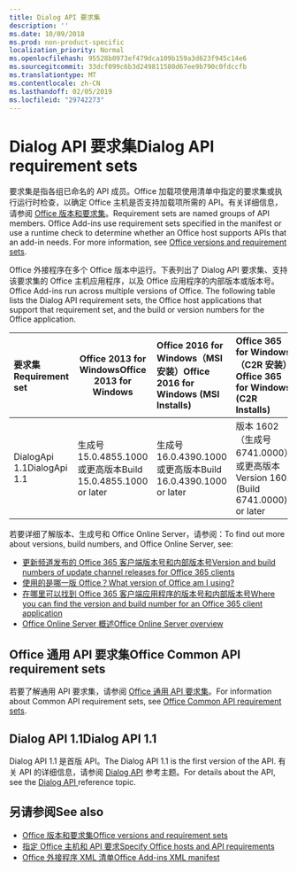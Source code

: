```yaml
---
title: Dialog API 要求集
description: ''
ms.date: 10/09/2018
ms.prod: non-product-specific
localization_priority: Normal
ms.openlocfilehash: 95528b0973ef479dca109b159a3d623f945c14e6
ms.sourcegitcommit: 33dcf099c6b3d249811580d67ee9b790c0fdccfb
ms.translationtype: MT
ms.contentlocale: zh-CN
ms.lasthandoff: 02/05/2019
ms.locfileid: "29742273"
---
```

# <a name="dialog-api-requirement-sets"></a><span data-ttu-id="2950c-102">Dialog API 要求集</span><span class="sxs-lookup"><span data-stu-id="2950c-102">Dialog API requirement sets</span></span>

<span data-ttu-id="2950c-p101">要求集是指各组已命名的 API 成员。Office 加载项使用清单中指定的要求集或执行运行时检查，以确定 Office 主机是否支持加载项所需的 API。有关详细信息，请参阅 [Office 版本和要求集](https://docs.microsoft.com/office/dev/add-ins/develop/office-versions-and-requirement-sets)。</span><span class="sxs-lookup"><span data-stu-id="2950c-p101">Requirement sets are named groups of API members. Office Add-ins use requirement sets specified in the manifest or use a runtime check to determine whether an Office host supports APIs that an add-in needs. For more information, see [Office versions and requirement sets](https://docs.microsoft.com/office/dev/add-ins/develop/office-versions-and-requirement-sets).</span></span>

<span data-ttu-id="2950c-p102">Office 外接程序在多个 Office 版本中运行。下表列出了 Dialog API 要求集、支持该要求集的 Office 主机应用程序，以及 Office 应用程序的内部版本或版本号。</span><span class="sxs-lookup"><span data-stu-id="2950c-p102">Office Add-ins run across multiple versions of Office. The following table lists the Dialog API requirement sets, the Office host applications that support that requirement set, and the build or version numbers for the Office application.</span></span>

|  <span data-ttu-id="2950c-108">要求集</span><span class="sxs-lookup"><span data-stu-id="2950c-108">Requirement set</span></span>  | <span data-ttu-id="2950c-109">Office 2013 for Windows</span><span class="sxs-lookup"><span data-stu-id="2950c-109">Office 2013 for Windows</span></span> | <span data-ttu-id="2950c-110">Office 2016 for Windows（MSI 安装）</span><span class="sxs-lookup"><span data-stu-id="2950c-110">Office 2016 for Windows (MSI Installs)</span></span>   | <span data-ttu-id="2950c-111">Office 365 for Windows（C2R 安装）</span><span class="sxs-lookup"><span data-stu-id="2950c-111">Office 365 for Windows (C2R Installs)</span></span>   |  <span data-ttu-id="2950c-112">Office 365 for iPad</span><span class="sxs-lookup"><span data-stu-id="2950c-112">Office 365 for iPad</span></span>  |  <span data-ttu-id="2950c-113">Office 365 for Mac</span><span class="sxs-lookup"><span data-stu-id="2950c-113">Office 365 for Mac</span></span>  | <span data-ttu-id="2950c-114">Office Online</span><span class="sxs-lookup"><span data-stu-id="2950c-114">Office Online</span></span>  |  <span data-ttu-id="2950c-115">Office Online Server</span><span class="sxs-lookup"><span data-stu-id="2950c-115">Office Online Server</span></span>  |
|:-----|-----|:-----|:-----|:-----|:-----|:-----|:-----|
| <span data-ttu-id="2950c-116">DialogApi 1.1</span><span class="sxs-lookup"><span data-stu-id="2950c-116">DialogApi 1.1</span></span>  | <span data-ttu-id="2950c-117">生成号 15.0.4855.1000 或更高版本</span><span class="sxs-lookup"><span data-stu-id="2950c-117">Build 15.0.4855.1000 or later</span></span> | <span data-ttu-id="2950c-118">生成号 16.0.4390.1000 或更高版本</span><span class="sxs-lookup"><span data-stu-id="2950c-118">Build 16.0.4390.1000 or later</span></span> | <span data-ttu-id="2950c-119">版本 1602（生成号 6741.0000）或更高版本</span><span class="sxs-lookup"><span data-stu-id="2950c-119">Version 1602 (Build 6741.0000) or later</span></span> | <span data-ttu-id="2950c-120">1.22 或更高版本</span><span class="sxs-lookup"><span data-stu-id="2950c-120">1.22 or later</span></span> | <span data-ttu-id="2950c-121">15.20 或更高版本</span><span class="sxs-lookup"><span data-stu-id="2950c-121">15.20 or later</span></span>| <span data-ttu-id="2950c-122">2017 年 1 月</span><span class="sxs-lookup"><span data-stu-id="2950c-122">January 2017</span></span> | <span data-ttu-id="2950c-123">版本 1608（生成号 7601.6800）或更高版本</span><span class="sxs-lookup"><span data-stu-id="2950c-123">Version 1608 (Build 7601.6800) or later</span></span>|

<span data-ttu-id="2950c-124">若要详细了解版本、生成号和 Office Online Server，请参阅：</span><span class="sxs-lookup"><span data-stu-id="2950c-124">To find out more about versions, build numbers, and Office Online Server, see:</span></span>

- [<span data-ttu-id="2950c-125">更新频道发布的 Office 365 客户端版本号和内部版本号</span><span class="sxs-lookup"><span data-stu-id="2950c-125">Version and build numbers of update channel releases for Office 365 clients</span></span>](https://support.office.com/article/version-and-build-numbers-of-update-channel-releases-ae942449-1fca-4484-898b-a933ea23def7)
- [<span data-ttu-id="2950c-126">使用的是哪一版 Office？</span><span class="sxs-lookup"><span data-stu-id="2950c-126">What version of Office am I using?</span></span>](https://support.office.com/article/What-version-of-Office-am-I-using-932788b8-a3ce-44bf-bb09-e334518b8b19)
- [<span data-ttu-id="2950c-127">在哪里可以找到 Office 365 客户端应用程序的版本号和内部版本号</span><span class="sxs-lookup"><span data-stu-id="2950c-127">Where you can find the version and build number for an Office 365 client application</span></span>](https://support.office.com/article/version-and-build-numbers-of-update-channel-releases-ae942449-1fca-4484-898b-a933ea23def7)
- [<span data-ttu-id="2950c-128">Office Online Server 概述</span><span class="sxs-lookup"><span data-stu-id="2950c-128">Office Online Server overview</span></span>](https://docs.microsoft.com/officeonlineserver/office-online-server-overview)

## <a name="office-common-api-requirement-sets"></a><span data-ttu-id="2950c-129">Office 通用 API 要求集</span><span class="sxs-lookup"><span data-stu-id="2950c-129">Office Common API requirement sets</span></span>

<span data-ttu-id="2950c-130">若要了解通用 API 要求集，请参阅 [Office 通用 API 要求集](office-add-in-requirement-sets.md)。</span><span class="sxs-lookup"><span data-stu-id="2950c-130">For information about Common API requirement sets, see [Office Common API requirement sets](office-add-in-requirement-sets.md).</span></span>

## <a name="dialog-api-11"></a><span data-ttu-id="2950c-131">Dialog API 1.1</span><span class="sxs-lookup"><span data-stu-id="2950c-131">Dialog API 1.1</span></span> 

<span data-ttu-id="2950c-132">Dialog API 1.1 是首版 API。</span><span class="sxs-lookup"><span data-stu-id="2950c-132">The Dialog API 1.1 is the first version of the API.</span></span> <span data-ttu-id="2950c-133">有关 API 的详细信息，请参阅 [Dialog API](/javascript/api/office/office.ui) 参考主题。</span><span class="sxs-lookup"><span data-stu-id="2950c-133">For details about the API, see the [Dialog API ](/javascript/api/office/office.ui) reference topic.</span></span>

## <a name="see-also"></a><span data-ttu-id="2950c-134">另请参阅</span><span class="sxs-lookup"><span data-stu-id="2950c-134">See also</span></span>

- [<span data-ttu-id="2950c-135">Office 版本和要求集</span><span class="sxs-lookup"><span data-stu-id="2950c-135">Office versions and requirement sets</span></span>](https://docs.microsoft.com/office/dev/add-ins/develop/office-versions-and-requirement-sets)
- [<span data-ttu-id="2950c-136">指定 Office 主机和 API 要求</span><span class="sxs-lookup"><span data-stu-id="2950c-136">Specify Office hosts and API requirements</span></span>](https://docs.microsoft.com/office/dev/add-ins/develop/specify-office-hosts-and-api-requirements)
- [<span data-ttu-id="2950c-137">Office 外接程序 XML 清单</span><span class="sxs-lookup"><span data-stu-id="2950c-137">Office Add-ins XML manifest</span></span>](https://docs.microsoft.com/office/dev/add-ins/develop/add-in-manifests)
